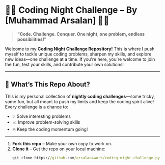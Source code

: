 # 🌙🚀 Coding Night Challenge – By [Muhammad Arsalan] 🚀🌙

> **"Code. Challenge. Conquer. One night, one problem, endless possibilities!"**

Welcome to my **Coding Night Challenge Repository!** This is where I push myself to tackle unique coding problems, sharpen my skills, and explore new ideas—one challenge at a time. If you're here, you're welcome to join the fun, test your skills, and contribute your own solutions!

---

## 🚀 What’s This Repo About?
This is my personal collection of **nightly coding challenges**—some tricky, some fun, but all meant to push my limits and keep the coding spirit alive! Every challenge is a chance to:
- 💡 Solve interesting problems  
- 📈 Improve problem-solving skills  
- 🔥 Keep the coding momentum going!  

---  

1. **Fork this repo** – Make your own copy to work on.  
2. **Clone it** – Get the repo on your local machine:  
   ```cmd
   git clone https://github.com/arsalan4work/coding-night-challenge-python.git

